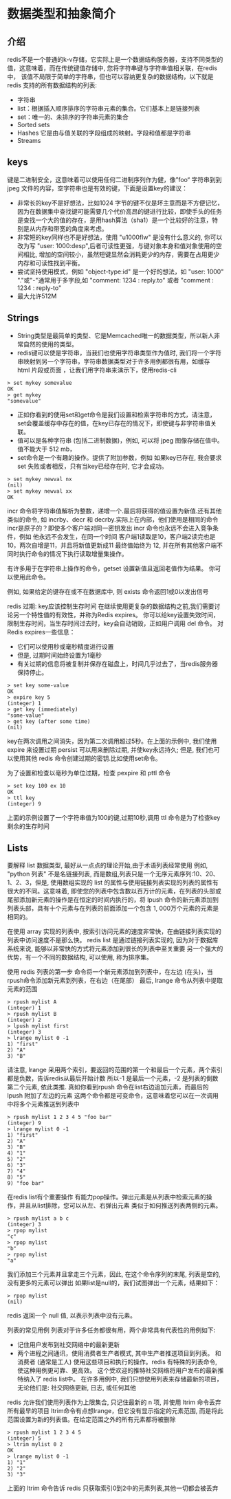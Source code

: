 # 数据类型和抽象简介
## 介绍
redis不是一个普通的k-v存储，它实际上是一个数据结构服务器，支持不同类型的值，这意味着，而在传统键值存储中, 您将字符串键与字符串值相关联，在redis中，
该值不局限于简单的字符串，但也可以容纳更复杂的数据结构，以下就是 redis 支持的所有数据结构的列表:
* 字符串
* list：根据插入顺序排序的字符串元素的集合。它们基本上是链接列表
* set：唯一的、未排序的字符串元素的集合
* Sorted sets
* Hashes 它是由与值关联的字段组成的映射。字段和值都是字符串
* Streams

## keys
键是二进制安全，这意味着可以使用任何二进制序列作为健，像”foo“ 字符串到到 jpeg 文件的内容，空字符串也是有效的键，下面是设置key的建议：
* 非常长的key不是好想法，比如1024 字节的键不仅是坏主意而是不方便记忆，因为在数据集中查找键可能需要几个代价高昂的键进行比较，即使手头的任务是查找一个大的值的存在，是用hash算法（sha1）是一个比较好的注意，特别是从内存和带宽的角度来考虑。
* 非常短的key同样也不是好想法，使用 "u1000flw" 是没有什么意义的, 你可以改为写 "user: 1000:desp",后者可读性更强，与键对象本身和值对象使用的空间相比, 增加的空间较小，虽然短键显然会消耗更少的内存，需要在占用更少内存和可读性找到平衡。
* 尝试坚持使用模式，例如 "object-type:id" 是一个好的想法，如 "user: 1000" "."或"-"通常用于多字段,如 "comment: 1234 : reply.to" 或者 "comment : 1234 : reply-to"
* 最大允许512M
## Strings
* String类型是最简单的类型、它是Memcached唯一的数据类型，所以新人非常自然的使用的类型。
* redis键可以使是字符串，当我们也使用字符串类型作为值时, 我们将一个字符串映射到另一个字符串，字符串数据类型对于许多用例都很有用，如缓存 html 片段或页面
，让我们用字符串来演示下，使用redis-cli
```
> set mykey somevalue
OK
> get mykey
"somevalue"
```
* 正如你看到的使用set和get命令是我们设置和检索字符串的方式，请注意，set会覆盖缓存中存在的值，在key已存在的情况下，即使键与非字符串值关联。
* 值可以是各种字符串 (包括二进制数据)，例如, 可以将 jpeg 图像存储在值中。值不能大于 512 mb，
* set命令是一个有趣的操作。提供了附加参数，例如 如果key已存在, 我会要求 set 失败或者相反，只有当key已经存在时, 它才会成功。
```
> set mykey newval nx
(nil)
> set mykey newval xx
OK
```
incr 命令将字符串值解析为整数，递增一个.最后将获得的值设置为新值.还有其他类似的命令, 如 incrby、decr 和 decrby.实际上在内部，他们使用是相同的命令
incr是原子的？即使多个客户端对同一密钥发出 incr 命令也永远不会进入竞争条件，例如 他永远不会发生，在同一个时间 客户端1读取是10，客户端2读完也是10，两次自增是11，并且将新值更新成11
最终值始终为 12, 并在所有其他客户端不同时执行命令的情况下执行读取增量集操作。

有许多用于在字符串上操作的命令，getset 设置新值且返回老值作为结果。
你可以使用此命令。

例如, 如果给定的键存在或不在数据库中, 则 exists 命令返回1或0以发出信号

redis 过期: key应该控制生存时间
在继续使用更复杂的数据结构之前,我们需要讨论另一个特性值的有效性，并称为Redis expires。
你可以给key设置失效时间，限制生存时间，当生存时间过去时，key会自动销毁，正如用户调用 del 命令。
对Redis expires一些信息：
* 它们可以使用秒或毫秒精度进行设置
* 但是, 过期时间始终设置为1毫秒
* 有关过期的信息将被复制并保存在磁盘上，时间几乎过去了，当redis服务器保持停止。
```
> set key some-value
OK
> expire key 5
(integer) 1
> get key (immediately)
"some-value"
> get key (after some time)
(nil)
```
key在两次调用之间消失，因为第二次调用超过5秒。在上面的示例中, 我们使用 expire 来设置过期
persist 可以用来删除过期, 并使key永远持久;
但是, 我们也可以使用其他 redis 命令创建过期的密钥.比如使用set命令。

为了设置和检查以毫秒为单位过期，检查 pexpire 和 pttl 命令
```
> set key 100 ex 10
OK
> ttl key
(integer) 9
```
上面的示例设置了一个字符串值为100的键,过期10秒,调用 ttl 命令是为了检查key剩余的生存时间
## Lists
要解释 list 数据类型, 最好从一点点的理论开始,由于术语列表经常使用
例如, "python 列表" 不是名链接列表, 而是数组,列表只是一个无序元素序列:10、20、1、2、3，但是, 使用数组实现的 list 的属性与使用链接列表实现的列表的属性有很大的不同。这意味着, 即使您的列表中包含数以百万计的元素，在列表的头部或尾部添加新元素的操作是在恒定的时间内执行的，将 lpush 命令的新元素添加到列表头部，具有十个元素与在列表的前面添加一个包含 1, 000万个元素的元素是相同的。

在使用 array 实现的列表中, 按索引访问元素的速度非常快，在由链接列表实现的列表中访问速度不是那么快。
redis list 是通过链接列表实现的, 因为对于数据库系统来说, 能够以非常快的方式将元素添加到很长的列表中至关重要
另一个强大的优势，有一个不同的数据结构, 可以使用, 称为排序集。

使用 redis 列表的第一步
命令将一个新元素添加到列表中，在左边 (在头)，当rpush命令添加新元素到列表，在右边（在尾部）
最后, lrange 命令从列表中提取元素的范围

```
> rpush mylist A
(integer) 1
> rpush mylist B
(integer) 2
> lpush mylist first
(integer) 3
> lrange mylist 0 -1
1) "first"
2) "A"
3) "B"
```

请注意, lrange 采用两个索引，要返回的范围的第一个和最后一个元素，两个索引都是负数，告诉redis从最后开始计数
所以-1 是最后一个元素，-2 是列表的倒数第二个元素, 依此类推.
真如你看到rpush 命令在list右边追加元素，而最后的 lpush 附加了左边的元素
这两个命令都是可变命令，这意味着您可以在一次调用中将多个元素推送到列表中
```
> rpush mylist 1 2 3 4 5 "foo bar"
(integer) 9
> lrange mylist 0 -1
1) "first"
2) "A"
3) "B"
4) "1"
5) "2"
6) "3"
7) "4"
8) "5"
9) "foo bar"
```
在redis list有个重要操作 有能力pop操作。弹出元素是从列表中检索元素的操作，并且从list排除，您可以从左、右弹出元素
类似于如何推送列表两侧的元素。
```
> rpush mylist a b c
(integer) 3
> rpop mylist
"c"
> rpop mylist
"b"
> rpop mylist
"a"
```
我们添加三个元素并且拿走三个元素，因此, 在这个命令序列的末尾, 列表是空的, 没有更多的元素可以弹出
如果list是null的，我们试图弹出一个元素，结果如下：
```
> rpop mylist
(nil)
```
redis 返回一个 null 值, 以表示列表中没有元素。

列表的常见用例
列表对于许多任务都很有用，两个非常具有代表性的用例如下:
* 记住用户发布到社交网络中的最新更新
* 两个进程之间通讯，使用消费者生产者模式, 其中生产者推送项目到列表。
和消费者 (通常是工人) 使用这些项目和执行的操作。redis 有特殊的列表命令, 使这种用例更可靠、更高效。
这个受欢迎的推特社交网络将用户发布的最新推特纳入了 redis list中。
在许多用例中, 我们只想使用列表来存储最新的项目，无论他们是: 社交网络更新, 日志, 或任何其他

redis 允许我们使用列表作为上限集合, 只记住最新的 n 项, 并使用 ltrim 命令丢弃所有最早的项目
ltrim命令有点想lrange，但它没有显示指定的元素范围, 而是将此范围设置为新的列表值。在给定范围之外的所有元素都将被删除

```
> rpush mylist 1 2 3 4 5
(integer) 5
> ltrim mylist 0 2
OK
> lrange mylist 0 -1
1) "1"
2) "2"
3) "3"
```
上面的 ltrim 命令告诉 redis 只获取索引0到2中的元素列表,其他一切都会被丢弃